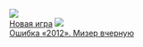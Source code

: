 ![](/books/sf_action/Мария%20Семенова/Новая%20игра.jpg)  
[Новая игра](/books/sf_action/Мария%20Семенова/Новая%20игра)
![](/books/sf_action/Мария%20Семенова/Ошибка%20«2012».%20Мизер%20вчерную.jpg)  
[Ошибка «2012». Мизер вчерную](/books/sf_action/Мария%20Семенова/Ошибка%20«2012».%20Мизер%20вчерную)